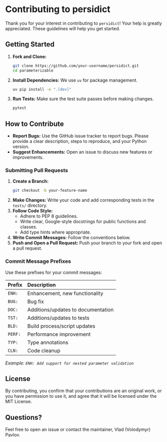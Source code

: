 # Contributing to persidict

Thank you for your interest in contributing to `persidict`! 
Your help is greatly appreciated. These guidelines will help you get started.

## Getting Started

1.  **Fork and Clone:**
    ```bash
    git clone https://github.com/your-username/persidict.git
    cd parameterizable
    ```

2.  **Install Dependencies:**
    We use `uv` for package management.
    ```bash
    uv pip install -e ".[dev]"
    ```

3.  **Run Tests:**
    Make sure the test suite passes before making changes.
    ```bash
    pytest
    ```

## How to Contribute

*   **Report Bugs:** Use the GitHub issue tracker to report bugs. 
Please provide a clear description, steps to reproduce, and your Python version.
*   **Suggest Enhancements:** Open an issue to discuss new features or improvements.

### Submitting Pull Requests

1.  **Create a Branch:**
    ```bash
    git checkout -b your-feature-name
    ```
2.  **Make Changes:** Write your code and add corresponding tests in the `tests/` directory.
3.  **Follow Code Style:**
    *   Adhere to PEP 8 guidelines.
    *   Write clear, Google-style docstrings for public functions and classes.
    *   Add type hints where appropriate.
4.  **Write Commit Messages:** Follow the conventions below.
5.  **Push and Open a Pull Request:** Push your branch to your fork and open a pull request.

### Commit Message Prefixes

Use these prefixes for your commit messages:

| Prefix | Description                      |
| :----- | :------------------------------- |
| `ENH:` | Enhancement, new functionality   |
| `BUG:` | Bug fix                          |
| `DOC:` | Additions/updates to documentation |
| `TST:` | Additions/updates to tests       |
| `BLD:` | Build process/script updates     |
| `PERF:`| Performance improvement          |
| `TYP:` | Type annotations                 |
| `CLN:` | Code cleanup                     |

*Example: `ENH: Add support for nested parameter validation`*

## License

By contributing, you confirm that your contributions are an original work,
or you have permission to use it, and agree that it will be 
licensed under the MIT License.

## Questions?

Feel free to open an issue or contact the maintainer, Vlad (Volodymyr) Pavlov.